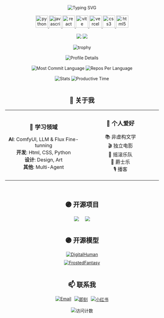 <div align="center">
  <img src="https://readme-typing-svg.herokuapp.com?font=Fira+Code&weight=500&size=40&duration=4000&pause=1000&color=9D4EDD&center=true&vCenter=true&width=600&height=100&lines=Hi+there+👋;I'm+科林_CyrilPilgrim;专注于+GenAI+%26+设计+%26+艺术哲学" alt="Typing SVG" />
</div>

<br/>

<div align="center">
  <a href="https://www.python.org" target="_blank" rel="noreferrer"> 
    <img src="https://cdn.jsdelivr.net/gh/devicons/devicon/icons/python/python-original.svg" alt="python" width="40" height="40"/> 
  </a>
  <a href="https://developer.mozilla.org/en-US/docs/Web/JavaScript" target="_blank" rel="noreferrer">
    <img src="https://cdn.jsdelivr.net/gh/devicons/devicon/icons/javascript/javascript-original.svg" alt="javascript" width="40" height="40"/>
  </a>
  <a href="https://reactjs.org" target="_blank" rel="noreferrer">
    <img src="https://cdn.jsdelivr.net/gh/devicons/devicon/icons/react/react-original.svg" alt="react" width="40" height="40"/>
  </a>
  <a href="https://vitejs.dev" target="_blank" rel="noreferrer">
    <img src="https://cdn.jsdelivr.net/gh/devicons/devicon/icons/vitejs/vitejs-original.svg" alt="vite" width="40" height="40"/>
  </a>
  <a href="https://vercel.com" target="_blank" rel="noreferrer">
    <img src="https://cdn.jsdelivr.net/gh/devicons/devicon/icons/vercel/vercel-original.svg" alt="vercel" width="40" height="40"/>
  </a>
  <a href="https://www.w3.org/TR/CSS/" target="_blank" rel="noreferrer">
    <img src="https://cdn.jsdelivr.net/gh/devicons/devicon/icons/css3/css3-original.svg" alt="css3" width="40" height="40"/>
  </a>
  <a href="https://www.w3.org/html/" target="_blank" rel="noreferrer">
    <img src="https://cdn.jsdelivr.net/gh/devicons/devicon/icons/html5/html5-original.svg" alt="html5" width="40" height="40"/>
  </a>
</div>

<br/>

<div align="center">
  <img src="https://github-readme-stats-git-masterrstaa-rickstaa.vercel.app/api?username=HuangYuChuh&show_icons=true&theme=radical&line_height=40" />
  <img src="https://github-readme-stats-git-masterrstaa-rickstaa.vercel.app/api/top-langs/?username=HuangYuChuh&theme=radical&langs_count=5" />
</div>

<br/>

<div align="center">
  <img src="https://github-profile-trophy.vercel.app/?username=HuangYuChuh&theme=radical&row=1&margin-w=15" alt="trophy" />
</div>

<br/>

<div align="center">
  <img src="https://github-profile-summary-cards.vercel.app/api/cards/profile-details?username=HuangYuChuh&theme=radical" alt="Profile Details" />
</div>

<br/>

<div align="center">
  <img src="https://github-profile-summary-cards.vercel.app/api/cards/most-commit-language?username=HuangYuChuh&theme=radical" alt="Most Commit Language" />
  <img src="https://github-profile-summary-cards.vercel.app/api/cards/repos-per-language?username=HuangYuChuh&theme=radical" alt="Repos Per Language" />
</div>

<br/>

<div align="center">
  <img src="https://github-profile-summary-cards.vercel.app/api/cards/stats?username=HuangYuChuh&theme=radical" alt="Stats" />
  <img src="https://github-profile-summary-cards.vercel.app/api/cards/productive-time?username=HuangYuChuh&theme=radical" alt="Productive Time" />
</div>

<br/>

<div align="center">
  <h2>🎯 关于我</h2>
  
  <table>
    <tr>
      <td width="50%" align="center">
        <h3>🥸 学习领域</h3>
        <ul style="list-style-type: none; padding: 0;">
          <li><b>AI</b>: ComfyUI, LLM & Flux Fine-tunning</li>
          <li><b>开发</b>: Html, CSS, Python</li>
          <li><b>设计</b>: Design, Art</li>
          <li><b>其他</b>: Multi-Agent</li>
        </ul>
      </td>
      <td width="50%" align="center">
        <h3>🙌 个人爱好</h3>
        <ul style="list-style-type: none; padding: 0;">
          <li>📚 非虚构文学</li>
          <li>🎬 独立电影</li>
          <li>🎸 摇滚乐队</li>
          <li>🎵 爵士乐</li>
          <li>🎙️ 播客</li>
        </ul>
      </td>
    </tr>
  </table>
</div>

<br/>

<div align="center">
  <h2>🟣 开源项目</h2>
  <div style="display: flex; justify-content: center; gap: 20px;">
    <a href="https://github.com/HuangYuChuh/comfyui-llm-party">
      <img src="https://github-readme-stats.vercel.app/api/pin/?username=HuangYuChuh&repo=comfyui-llm-party&theme=radical" />
    </a>
    <a href="https://github.com/HuangYuChuh/ComfyUI-DeepSeek-Toolkit">
      <img src="https://github-readme-stats.vercel.app/api/pin/?username=HuangYuChuh&repo=ComfyUI-DeepSeek-Toolkit&theme=radical" />
    </a>
  </div>
</div>

<br/>

<div align="center">
  <h2>🟣 开源模型</h2>
  <div style="display: flex; flex-direction: column; gap: 10px; align-items: center;">
    <a href="https://www.modelscope.cn/models/CyrilPilgrim/CyrilPilgrim-DigitalHuman_v1/summary">
      <img src="https://img.shields.io/badge/【CyrilPilgrim】DigitalHuman_3D_数字人形象-ModelScope-blue?style=for-the-badge" alt="DigitalHuman" />
    </a>
    <a href="https://www.modelscope.cn/models/CyrilPilgrim/CyrilPilgrim_FrostedFantasy_Style">
      <img src="https://img.shields.io/badge/【CyrilPilgrim】FrostedFantasy_Style_梦幻系列-ModelScope-blue?style=for-the-badge" alt="FrostedFantasy" />
    </a>
  </div>
</div>

<br/>

<div align="center">
  <h2>📫 联系我</h2>
  <div style="display: flex; justify-content: center; gap: 10px;">
    <a href="mailto:onepigge1999@gmail.com">
      <img src="https://img.shields.io/badge/Email-onepigge1999@gmail.com-red?style=for-the-badge" alt="Email" />
    </a>
    <a href="https://okjk.co/UCxTwY">
      <img src="https://img.shields.io/badge/即刻-@科林_CyrilPilgrim-green?style=for-the-badge" alt="即刻" />
    </a>
    <a href="https://www.xiaohongshu.com/user/profile/627deacf0000000021027c38">
      <img src="https://img.shields.io/badge/小红书-@科林_CyrilPilgrim-orange?style=for-the-badge" alt="小红书" />
    </a>
  </div>
</div>

<br/>

<div align="center">
  <img src="https://komarev.com/ghpvc/?username=HuangYuChuh&style=for-the-badge&color=9D4EDD" alt="访问计数"/>
</div>





